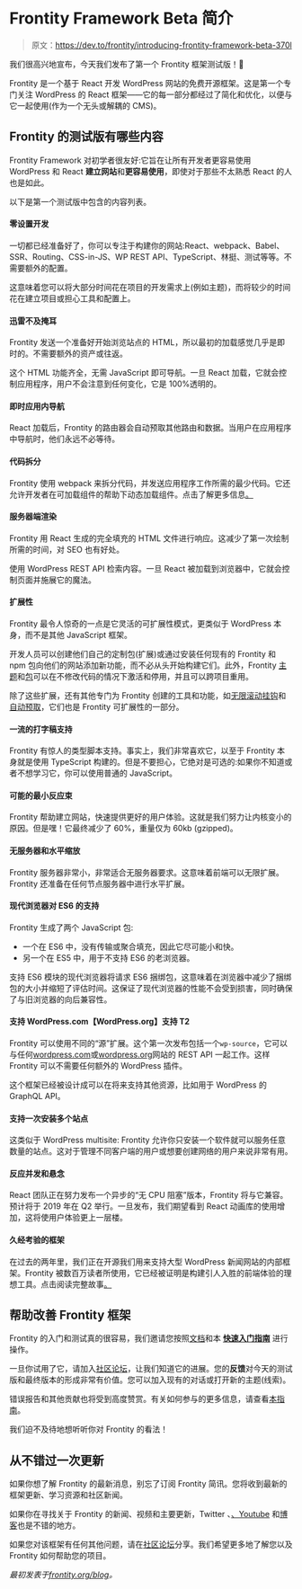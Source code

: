 # Frontity Framework Beta 简介

> 原文：<https://dev.to/frontity/introducing-frontity-framework-beta-370l>

我们很高兴地宣布，今天我们发布了第一个 Frontity 框架测试版！🎉

Frontity 是一个基于 React 开发 WordPress 网站的免费开源框架。这是第一个专门关注 WordPress 的 React 框架——它的每一部分都经过了简化和优化，以便与它一起使用(作为一个无头或解耦的 CMS)。

## Frontity 的测试版有哪些内容

Frontity Framework 对初学者很友好:它旨在让所有开发者更容易使用 WordPress 和 React **建立网站**和**更容易使用**，即使对于那些不太熟悉 React 的人也是如此。

以下是第一个测试版中包含的内容列表。

#### 零设置开发

一切都已经准备好了，你可以专注于构建你的网站:React、webpack、Babel、SSR、Routing、CSS-in-JS、WP REST API、TypeScript、林挺、测试等等。不需要额外的配置。

这意味着您可以将大部分时间花在项目的开发需求上(例如主题)，而将较少的时间花在建立项目或担心工具和配置上。

#### 迅雷不及掩耳

Frontity 发送一个准备好开始浏览站点的 HTML，所以最初的加载感觉几乎是即时的。不需要额外的资产或往返。

这个 HTML 功能齐全，无需 JavaScript 即可导航。一旦 React 加载，它就会控制应用程序，用户不会注意到任何变化，它是 100%透明的。

#### 即时应用内导航

React 加载后，Frontity 的路由器会自动预取其他路由和数据。当用户在应用程序中导航时，他们永远不必等待。

#### 代码拆分

Frontity 使用 webpack 来拆分代码，并发送应用程序工作所需的最少代码。它还允许开发者在可加载组件的帮助下动态加载组件。点击了解更多信息[。](https://docs.frontity.org/learning-frontity/code-splitting)

#### 服务器端渲染

Frontity 用 React 生成的完全填充的 HTML 文件进行响应。这减少了第一次绘制所需的时间，对 SEO 也有好处。

使用 WordPress REST API 检索内容。一旦 React 被加载到浏览器中，它就会控制页面并施展它的魔法。

#### 扩展性

Frontity 最令人惊奇的一点是它灵活的可扩展性模式，更类似于 WordPress 本身，而不是其他 JavaScript 框架。

开发人员可以创建他们自己的定制包(扩展)或通过安装任何现有的 Frontity 和 npm 包向他们的网站添加新功能，而不必从头开始构建它们。此外，Frontity [主题](https://api.frontity.org/frontity-themes)和[包](https://api.frontity.org/frontity-packages#official-frontity-packages)可以在不修改代码的情况下激活和停用，并且可以跨项目重用。

除了这些扩展，还有其他专门为 Frontity 创建的工具和功能，如[无限滚动挂钩](https://api.frontity.org/frontity-packages/collections-packages/hooks/infinite-scroll-hooks)和[自动预取](https://api.frontity.org/frontity-packages/collections-packages/components#auto-prefetch)，它们也是 Frontity 可扩展性的一部分。

#### 一流的打字稿支持

Frontity 有惊人的类型脚本支持。事实上，我们非常喜欢它，以至于 Frontity 本身就是使用 TypeScript 构建的。但是不要担心，它绝对是可选的:如果你不知道或者不想学习它，你可以使用普通的 JavaScript。

#### 可能的最小反应束

Frontity 帮助建立网站，快速提供更好的用户体验。这就是我们努力让内核变小的原因。但是嘿！它最终减少了 60%，重量仅为 60kb (gzipped)。

#### 无服务器和水平缩放

Frontity 服务器非常小，非常适合无服务器要求。这意味着前端可以无限扩展。Frontity 还准备在任何节点服务器中进行水平扩展。

#### 现代浏览器对 ES6 的支持

Frontity 生成了两个 JavaScript 包:

*   一个在 ES6 中，没有传输或聚合填充，因此它尽可能小和快。
*   另一个在 ES5 中，用于不支持 ES6 的老浏览器。

支持 ES6 模块的现代浏览器将请求 ES6 捆绑包，这意味着在浏览器中减少了捆绑包的大小并缩短了评估时间。这保证了现代浏览器的性能不会受到损害，同时确保了与旧浏览器的向后兼容性。

#### 支持 WordPress.com【WordPress.org】支持 T2

Frontity 可以使用不同的“源”扩展。这个第一次发布包括一个`wp-source`，它可以与任何[wordpress.com](https://developer.wordpress.com/docs/api/)或[wordpress.org](https://developer.wordpress.org/rest-api/)网站的 REST API 一起工作。这样 Frontity 可以不需要任何额外的 WordPress 插件。

这个框架已经被设计成可以在将来支持其他资源，比如用于 WordPress 的 GraphQL API。

#### 支持一次安装多个站点

这类似于 WordPress multisite: Frontity 允许你只安装一个软件就可以服务任意数量的站点。这对于管理不同客户端的用户或想要创建网络的用户来说非常有用。

#### 反应并发和悬念

React 团队正在努力发布一个异步的“无 CPU 阻塞”版本，Frontity 将与它兼容。预计将于 2019 年在 Q2 举行。一旦发布，我们期望看到 React 动画库的使用增加，这将使用户体验更上一层楼。

#### 久经考验的框架

在过去的两年里，我们正在开源我们用来支持大型 WordPress 新闻网站的内部框架。Frontity 被数百万读者所使用，它已经被证明是构建引人入胜的前端体验的理想工具。点击阅读完整故事[。](https://frontity.org/about-us/)

## 帮助改善 Frontity 框架

Frontity 的入门和测试真的很容易，我们邀请您按照[文档](https://docs.frontity.org/)和本 **[快速入门指南](https://docs.frontity.org/getting-started/quick-start-guide)** 进行操作。

一旦你试用了它，请加入[社区论坛](https://community.frontity.org/)，让我们知道它的进展。您的**反馈**对今天的测试版和最终版本的形成非常有价值。您可以加入现有的对话或打开新的主题(线索)。

错误报告和其他贡献也将受到高度赞赏。有关如何参与的更多信息，请查看[本指南](https://docs.frontity.org/contributing/how-to-contribute)。

我们迫不及待地想听听你对 Frontity 的看法！

## 从不错过一次更新

如果你想了解 Frontity 的最新消息，别忘了订阅 Frontity 简讯。您将收到最新的框架更新、学习资源和社区新闻。

如果你在寻找关于 Frontity 的新闻、视频和主要更新，Twitter 、[、Youtube](https://www.youtube.com/c/Frontity/) 和[博客](https://frontity.org/blog/)也是不错的地方。

如果您对该框架有任何其他问题，请在[社区论坛](https://community.frontity.org/)分享。我们希望更多地了解您以及 Frontity 如何帮助您的项目。

*最初发表于[frontity.org/blog](https://frontity.org/blog/introducing-frontity-framework-beta/?utm_source=dev.to&utm_medium=introducing-frontity-beta-post&utm_campaign=beta-launch)。*